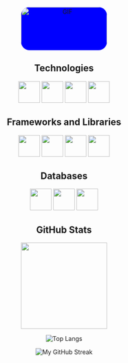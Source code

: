 <div align="center">
<div style="width: 200px; height: 100px; background-color: blue; border-radius: 20px; overflow: hidden;">
<img alt="GIF" src="https://i.pinimg.com/originals/9e/a7/2e/9ea72ef078139ced289852e8a4ea0c5c.gif" width="200"/>
</div>

<h2>Technologies</h2>
<div class="row">
<div class="column">
<img src="https://cdn.jsdelivr.net/gh/devicons/devicon/icons/typescript/typescript-original.svg" width="50" height="50" />
<img src="https://cdn.jsdelivr.net/gh/devicons/devicon/icons/csharp/csharp-original.svg" width="50" height="50" />
<img src="https://cdn.jsdelivr.net/gh/devicons/devicon/icons/python/python-original.svg" width="50" height="50" />
<img src="https://cdn.jsdelivr.net/gh/devicons/devicon/icons/php/php-original.svg" width="50" height="50" />
</div>
</div>

<h2>Frameworks and Libraries</h2>
<div class="row">
<div class="column">
<img src="https://cdn.jsdelivr.net/gh/devicons/devicon/icons/svelte/svelte-original.svg" width="50" height="50" />
<img src="https://cdn.jsdelivr.net/gh/devicons/devicon/icons/react/react-original.svg" width="50" height="50"/>
<img src="https://cdn.jsdelivr.net/gh/devicons/devicon/icons/dotnetcore/dotnetcore-original.svg" width="50" height="50" />
<img src="https://cdn.jsdelivr.net/gh/devicons/devicon/icons/laravel/laravel-plain.svg" width="50" height="50" />
</div>
</div>

<h2>Databases</h2>
<div class="row">
<div class="column">
<img src="https://cdn.jsdelivr.net/gh/devicons/devicon/icons/mysql/mysql-original-wordmark.svg" width="50" height="50" />
<img src="https://cdn.jsdelivr.net/gh/devicons/devicon/icons/postgresql/postgresql-original-wordmark.svg" width="50" height="50" />
<img src="https://cdn.jsdelivr.net/gh/devicons/devicon/icons/sqlite/sqlite-original-wordmark.svg" width="50" height="50" />
</div>
</div>

<h2>GitHub Stats</h2>
<div align="center">
<img src="https://media.giphy.com/media/WUlplcMpOCEmTGBtBW/giphy.gif" width="200" height="200" />

![Top Langs](https://github-readme-stats.vercel.app/api/top-langs/?username=neon-nomad&hide=html,css,hack&theme=algolia)

![My GitHub Streak](https://github-readme-streak-stats.herokuapp.com/?user=neon-nomad&theme=algolia)

